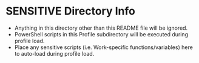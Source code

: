 # SENSITIVE Directory Info

* Anything in this directory other than this README file will be ignored.
* PowerShell scripts in this Profile subdirectory will be executed during profile load.
* Place any sensitive scripts (i.e. Work-specific functions/variables) here to auto-load during profile load.
